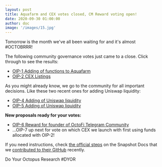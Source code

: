 ```yaml
---
layout: post
title: Aquafarm and CEX votes closed, CM Reward voting open!
date: 2020-09-30 01:00:00
author: doc
image: '/images/15.jpg'
---
```


Tomorrow is the month we've all been waiting for and it's almost #OCTOBRRR!

The following community governance votes just came to a close. Click through to see the results:

- [OIP-1 Adding of functions to Aquafarm](https://snapshot.page/#/octofi/proposal/QmPiv1s8wC3m6DbmR8PHbiMBu4VgxTneTqn2qKdReoAnHm)
- [OIP-2 CEX Listings](https://snapshot.page/#/octofi/proposal/QmcTFXc7U8114JVCRrBmCTzkrTzqi5RKtk16wrKksLcfjY)

As you might already know, we go to the community for all important decisions. Like these two recent ones for adding Uniswap liquidity:

- [OIP-4 Adding of Uniswap liquidity](https://snapshot.page/#/octofi/proposal/QmUTqc1mXiVkZ4xTnJCBK3ExNHwQkxCZGrkx5D9EA83iBZ)
- [OIP-5 Adding of Uniswap liquidity](https://snapshot.page/#/octofi/proposal/QmRGRQVzWDRcLq32hL6n41n8UJqJu7w1DS5H6wuH1duPnh) 

**New proposals ready for your votes:**

- [OIP-6 Reward for founder of OctoFi Telegram Community](https://snapshot.page/#/octofi/proposal/QmZg2SnCzxQ7a2b4JMmEr8VnFVHBfLQYurfZeopFXL9pks)
- ...OIP-7 up next for vote on which CEX we launch with first using funds allocated with OIP-2! 

If you need instructions, check [the official steps](https://docs.snapshot.page/guides/vote-for-a-proposal) on the Snapshot Docs that we [contributed to their GitHub](https://github.com/bonustrack/snapshot-docs/pull/1) recently.

Do Your Octopus Research \#DYOR
